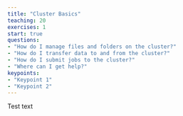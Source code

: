 ```yaml
---
title: "Cluster Basics"
teaching: 20
exercises: 1
start: true
questions:
- "How do I manage files and folders on the cluster?"
- "How do I transfer data to and from the cluster?"
- "How do I submit jobs to the cluster?"
- "Where can I get help?"
keypoints:
- "Keypoint 1"
- "Keypoint 2"
---
```


Test text
